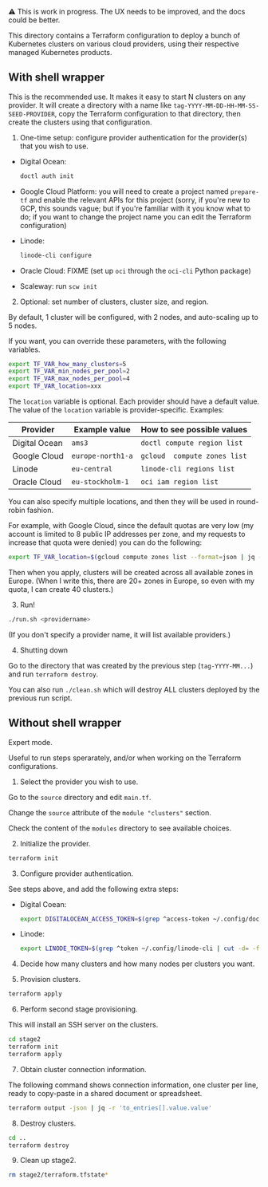 ⚠️ This is work in progress. The UX needs to be improved,
and the docs could be better.

This directory contains a Terraform configuration to deploy
a bunch of Kubernetes clusters on various cloud providers,
using their respective managed Kubernetes products.

## With shell wrapper

This is the recommended use. It makes it easy to start N clusters
on any provider. It will create a directory with a name like
`tag-YYYY-MM-DD-HH-MM-SS-SEED-PROVIDER`, copy the Terraform configuration
to that directory, then create the clusters using that configuration.

1. One-time setup: configure provider authentication for the provider(s) that you wish to use.

- Digital Ocean:
  ```bash
  doctl auth init
  ```

- Google Cloud Platform: you will need to create a project named `prepare-tf`
  and enable the relevant APIs for this project (sorry, if you're new to GCP,
  this sounds vague; but if you're familiar with it you know what to do; if you
  want to change the project name you can edit the Terraform configuration)

- Linode:
  ```bash
  linode-cli configure
  ```

- Oracle Cloud: FIXME
  (set up `oci` through the `oci-cli` Python package)

- Scaleway: run `scw init`

2. Optional: set number of clusters, cluster size, and region.

By default, 1 cluster will be configured, with 2 nodes, and auto-scaling up to 5 nodes.

If you want, you can override these parameters, with the following variables.

```bash
export TF_VAR_how_many_clusters=5
export TF_VAR_min_nodes_per_pool=2
export TF_VAR_max_nodes_per_pool=4
export TF_VAR_location=xxx
```

The `location` variable is optional. Each provider should have a default value.
The value of the `location` variable is provider-specific. Examples:

| Provider      | Example value     | How to see possible values
|---------------|-------------------|---------------------------
| Digital Ocean | `ams3`            | `doctl compute region list`
| Google Cloud  | `europe-north1-a` | `gcloud  compute zones list`
| Linode        | `eu-central`      | `linode-cli regions list`
| Oracle Cloud  | `eu-stockholm-1`  | `oci iam region list`

You can also specify multiple locations, and then they will be
used in round-robin fashion.

For example, with Google Cloud, since the default quotas are very
low (my account is limited to 8 public IP addresses per zone, and
my requests to increase that quota were denied) you can do the
following:

```bash
export TF_VAR_location=$(gcloud compute zones list --format=json | jq -r .[].name | grep ^europe)
```

Then when you apply, clusters will be created across all available
zones in Europe. (When I write this, there are 20+ zones in Europe,
so even with my quota, I can create 40 clusters.)

3. Run!

```bash
./run.sh <providername>
```

(If you don't specify a provider name, it will list available providers.)

4. Shutting down

Go to the directory that was created by the previous step (`tag-YYYY-MM...`)
and run `terraform destroy`.

You can also run `./clean.sh` which will destroy ALL clusters deployed by the previous run script.

## Without shell wrapper

Expert mode.

Useful to run steps sperarately, and/or when working on the Terraform configurations.

1. Select the provider you wish to use.

Go to the `source` directory and edit `main.tf`.

Change the `source` attribute of the `module "clusters"` section.

Check the content of the `modules` directory to see available choices.

2. Initialize the provider.

```bash
terraform init
```

3. Configure provider authentication.

See steps above, and add the following extra steps:

- Digital Coean:
  ```bash
  export DIGITALOCEAN_ACCESS_TOKEN=$(grep ^access-token ~/.config/doctl/config.yaml | cut -d: -f2 | tr -d " ")
  ```

- Linode:
  ```bash
  export LINODE_TOKEN=$(grep ^token ~/.config/linode-cli | cut -d= -f2 | tr -d " ")
  ```

4. Decide how many clusters and how many nodes per clusters you want.

5. Provision clusters.

```bash
terraform apply
```

6. Perform second stage provisioning.

This will install an SSH server on the clusters.

```bash
cd stage2
terraform init
terraform apply
```

7. Obtain cluster connection information.

The following command shows connection information, one cluster per line, ready to copy-paste in a shared document or spreadsheet.

```bash
terraform output -json | jq -r 'to_entries[].value.value'
```

8. Destroy clusters.

```bash
cd ..
terraform destroy
```

9. Clean up stage2.

```bash
rm stage2/terraform.tfstate*
```
